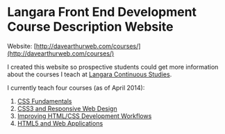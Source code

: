 # Langara Front End Development Course Description Website

Website: [http://davearthurweb.com/courses/](http://davearthurweb.com/courses/)

I created this website so prospective students could get more information about the courses I teach at [Langara Continuous Studies](http://www.langara.bc.ca/continuing-studies/programs-and-courses/programs/web-technologies/index.html).

I currently teach four courses (as of April 2014):

1. [CSS Fundamentals](http://davearthurweb.com/courses/css/)
2. [CSS3 and Responsive Web Design](http://davearthurweb.com/courses/css3/)
3. [Improving HTML/CSS Development Workflows](http://davearthurweb.com/courses/html-css-workflows) 
4. [HTML5 and Web Applications](http://davearthurweb.com/courses/html5/)

